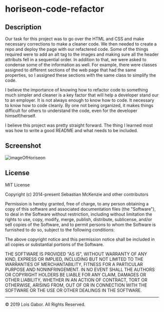 # horiseon-code-refactor

## Description

Our task for this project was to go over the HTML and CSS and make necessary corrections to make a cleaner code. We then needed to create a repo and deploy the page with our refactered code.
Some of the things required were to add an alt tag to the images and making sure all the header attributs fell in a sequential order. In addition to that, we were asked to condense some of the information as well. For example, there were classes assigned to different sections of the web page that had the same properties, so I assigned these sections with the same class to simplify the code.

I believe the importance of knowing how to refactor code to something much simpler and cleaner is a key factor that will help a developer stand our to an employer. It is not always enough to know how to code. It necessary to know how to code cleanly. By one not being organized, it makes things difficult for others to understand the code, even for the developer himself/herself.

I believe this project was pretty straight forward. The thing I learned most was how to write a good README and what needs to be included.

## Screenshot

![imageOfHoriseon](./assets/images/image-of-horiseon.jpg)

## License

MIT License

Copyright (c) 2014-present Sebastian McKenzie and other contributors

Permission is hereby granted, free of charge, to any person obtaining a copy of this software and associated documentation files (the "Software"), to deal in the Software without restriction, including without limitation the rights to use, copy, modify, merge, publish, distribute, sublicense, and/or sell copies of the Software, and to permit persons to whom the Software is furnished to do so, subject to the following conditions:

The above copyright notice and this permission notice shall be included in all copies or substantial portions of the Software.

THE SOFTWARE IS PROVIDED "AS IS", WITHOUT WARRANTY OF ANY KIND, EXPRESS OR IMPLIED, INCLUDING BUT NOT LIMITED TO THE WARRANTIES OF MERCHANTABILITY, FITNESS FOR A PARTICULAR PURPOSE AND NONINFRINGEMENT. IN NO EVENT SHALL THE AUTHORS OR COPYRIGHT HOLDERS BE LIABLE FOR ANY CLAIM, DAMAGES OR OTHER LIABILITY, WHETHER IN AN ACTION
OF CONTRACT, TORT OR OTHERWISE, ARISING FROM, OUT OF OR IN CONNECTION WITH THE SOFTWARE OR THE USE OR OTHER DEALINGS IN THE SOFTWARE.

---

© 2019 Lois Gabor. All Rights Reserved.
